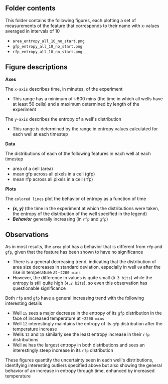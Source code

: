 ## Folder contents

This folder contains the following figures, each plotting a set of measurements of the feature that corresponds to their name with x-values averaged in intervals of 10
- `area_entropy_all_10_no_start.png`
- `gfp_entropy_all_10_no_start.png`
- `rfp_entropy_all_10_no_start.png`

## Figure descriptions
**Axes**

The `x-axis` describes time, in minutes, of the experiment
- This range has a minimum of ~600 mins (the time in which all wells have at least 50 cells) and a maximum determined by length of the experiment

The `y-axis` describes the entropy of a well's distribution
- This range is determined by the range in entropy values calculated for each well at each timestep

**Data**

The distributions of each of the following features in each well at each timestep
- area of a cell (area)
- mean gfp across all pixels in a cell (gfp)
- mean rfp across all pixels in a cell (rfp)

**Plots**

The `colored lines` plot the behavior of entropy as a function of time
- ***(x, y)*** (the time in the experiment at which the distributions were taken, the entropy of the distribution of the well specified in the legend)
- ***Behavior*** generally increasing (in `rfp` and `gfp`)

## Observations
As in most results, the `area` plot has a behavior that is different from `rfp` and `gfp`, given that the feature has been shown to have no significance
- There is a general decreasing trend, indicating that the distribution of area size decreases in standard deviation, especially in well `09` after the rise in temperature at `~2200 mins`
- However, the difference in values is quite small (`0.3 bits`) while the entropy is still quite high (`4.2 bits`), so even this observation has questionable significance

Both `rfp` and `gfp` have a general increasing trend with the following interesting details
- Well `15` sees a major decrease in the entropy of its `gfp` distribution in the face of increased temperature at `~2200 mins`
- Well `12` interestingly maintains the entropy of its `gfp` distribution after the temperature increase
- Wells `12` and `15` similarly see the least entropy increase in their `rfp` distributions
- Well `06` has the largest entropy in both distributions and sees an interestingly steep increase in its `rfp` distribution

These figures quantify the uncertainty seen in each well's distributions, identifying interesting outliers specified above but also showing the general behavior of 
an increase in entropy through time, enhanced by increased temperature
